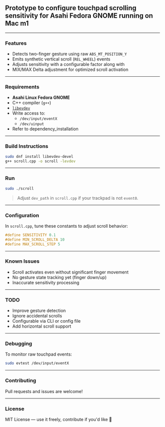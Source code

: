 ## Prototype to configure touchpad scrolling sensitivity for Asahi Fedora GNOME running on Mac m1

---

### Features
- Detects two-finger gesture using raw `ABS_MT_POSITION_Y`
- Emits synthetic vertical scroll (`REL_WHEEL`) events
- Adjusts sensitivity with a configurable factor along with
- MIX/MAX Delta adjustment for optimized scroll activation

---

### Requirements

- **Asahi Linux Fedora GNOME**
- C++ compiler (`g++`)
- [`libevdev`](https://www.freedesktop.org/wiki/Software/libevdev/)
- Write access to:
  - `/dev/input/eventX`
  - `/dev/uinput`
- Refer to dependency_installation

---

### Build Instructions

```bash
sudo dnf install libevdev-devel
g++ scroll.cpp -o scroll -levdev
```

---

### Run

```bash
sudo ./scroll
```

> Adjust `dev_path` in `scroll.cpp` if your trackpad is not `event0`.

---

### Configuration

In `scroll.cpp`, tune these constants to adjust scroll behavior:

```cpp
#define SENSITIVITY 0.1
#define MIN_SCROLL_DELTA 10
#define MAX_SCROLL_STEP 5
```

---

### Known Issues

- Scroll activates even without significant finger movement
- No gesture state tracking yet (finger down/up)
- Inaccurate sensitivity processing

---

### TODO

- Improve gesture detection
- Ignore accidental scrolls
- Configurable via CLI or config file
- Add horizontal scroll support

---

### Debugging

To monitor raw touchpad events:

```bash
sudo evtest /dev/input/eventX
```

---

### Contributing

Pull requests and issues are welcome!  

---

### License

MIT License — use it freely, contribute if you'd like 💙

